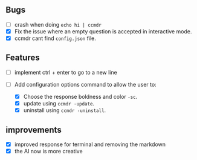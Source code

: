 ## Bugs
- [ ] crash when doing `echo hi | ccmdr`
- [x] Fix the issue where an empty question is accepted in interactive mode.
- [x] ccmdr cant find `config.json` file.

## Features

- [ ] implement ctrl + enter to go to a new line


- [ ] Add configuration options command to allow the user to:
  - [x] Choose the response boldness and color `-sc`.
  - [x] update using `ccmdr -update`.
  - [x] uninstall using `ccmdr -uninstall`.

## improvements

- [x] improved response for terminal and removing the markdown
- [x] the AI now is more creative